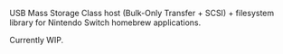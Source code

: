 ﻿USB Mass Storage Class host (Bulk-Only Transfer + SCSI) + filesystem library for Nintendo Switch homebrew applications.

Currently WIP.